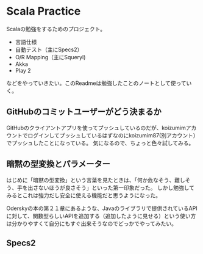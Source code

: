 # Scala Practice

Scalaの勉強をするためのプロジェクト。

* 言語仕様
* 自動テスト（主にSpecs2）
* O/R Mapping（主にSqueryl)
* Akka
* Play 2

などをやっていきたい。このReadmeは勉強したことのノートとして使っていく。

## GitHubのコミットユーザーがどう決まるか

GitHubのクライアントアプリを使ってプッシュしているのだが、koizumimアカウントでログインしてプッシュしているはずなのにkoizumim87(別アカウント）でプッシュしたことになっている。
気になるので、ちょっと色々試してみる。

## 暗黙の型変換とパラメーター

はじめに「暗黙の型変換」という言葉を見たときは、「何か危なそう、難しそう、手を出さないほうが良さそう」といった第一印象だった。
しかし勉強してみるとこれは強力だし安全に使える機能だと思うようになった。

Oderskyの本の第２１章にあるような、Javaのライブラリで提供されているAPIに対して、関数型らしいAPIを追加する（追加したように見せる）という使い方は分かりやすくて自分にもすぐ出来そうなのでどっかでやってみたい。

## Specs2
